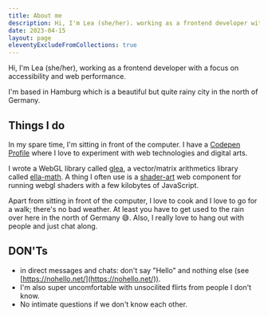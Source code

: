 ```yaml
---
title: About me
description: Hi, I'm Lea (she/her). working as a frontend developer with a focus on accessibility and web performance.
date: 2023-04-15
layout: page
eleventyExcludeFromCollections: true
---
```

Hi, I'm Lea (she/her), working as a frontend developer with a focus on accessibility and web performance.

I'm based in Hamburg which is a beautiful but quite rainy city in the north of Germany.

## Things I do

In my spare time, I'm sitting in front of the computer. I have a [Codepen Profile](https://codepen.io/learosema/) where I love to experiment with web technologies and digital arts.

I wrote a WebGL library called [glea](https://github.com/learosema/glea), a vector/matrix arithmetics library called [ella-math](https://github.com/learosema/ella-math). A thing I often use is a [shader-art](https://github.com/shader-art/) web component for running webgl shaders with a few kilobytes of JavaScript. 

Apart from sitting in front of the computer, I love to cook and I love to go for a walk; there's no bad weather. At least you have to get used to the rain over here in the north of Germany 😅. Also, I really love to hang out with people and just chat along.

## DON'Ts

- in direct messages and chats: don't say "Hello" and nothing else (see [https://nohello.net/](https://nohello.net/)).
- I'm also super uncomfortable with unsocilited flirts from people I don't know.
- No intimate questions if we don't know each other.
